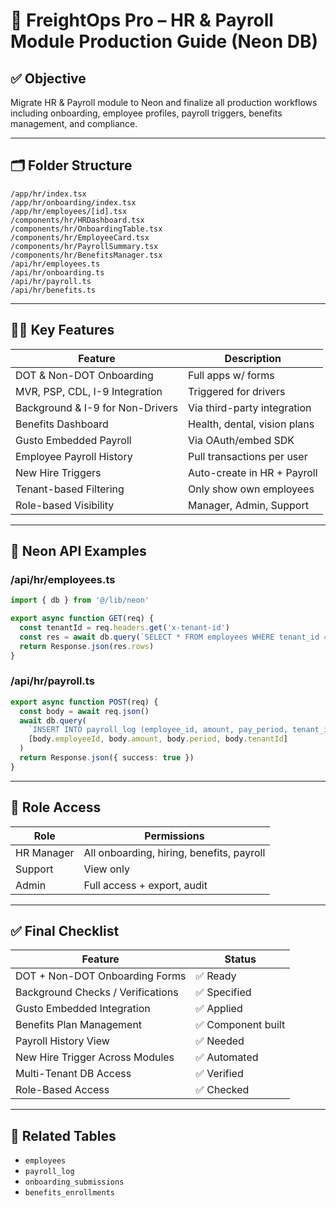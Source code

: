 
# 👥 FreightOps Pro – HR & Payroll Module Production Guide (Neon DB)

## ✅ Objective
Migrate HR & Payroll module to Neon and finalize all production workflows including onboarding, employee profiles, payroll triggers, benefits management, and compliance.

---

## 🗂️ Folder Structure

```
/app/hr/index.tsx
/app/hr/onboarding/index.tsx
/app/hr/employees/[id].tsx
/components/hr/HRDashboard.tsx
/components/hr/OnboardingTable.tsx
/components/hr/EmployeeCard.tsx
/components/hr/PayrollSummary.tsx
/components/hr/BenefitsManager.tsx
/api/hr/employees.ts
/api/hr/onboarding.ts
/api/hr/payroll.ts
/api/hr/benefits.ts
```

---

## 👷‍♂️ Key Features

| Feature                          | Description |
|----------------------------------|-------------|
| DOT & Non-DOT Onboarding         | Full apps w/ forms |
| MVR, PSP, CDL, I-9 Integration   | Triggered for drivers |
| Background & I-9 for Non-Drivers | Via third-party integration |
| Benefits Dashboard               | Health, dental, vision plans |
| Gusto Embedded Payroll           | Via OAuth/embed SDK |
| Employee Payroll History         | Pull transactions per user |
| New Hire Triggers                | Auto-create in HR + Payroll |
| Tenant-based Filtering           | Only show own employees |
| Role-based Visibility            | Manager, Admin, Support |

---

## 🧠 Neon API Examples

### /api/hr/employees.ts
```ts
import { db } from '@/lib/neon'

export async function GET(req) {
  const tenantId = req.headers.get('x-tenant-id')
  const res = await db.query(`SELECT * FROM employees WHERE tenant_id = $1`, [tenantId])
  return Response.json(res.rows)
}
```

### /api/hr/payroll.ts
```ts
export async function POST(req) {
  const body = await req.json()
  await db.query(
    `INSERT INTO payroll_log (employee_id, amount, pay_period, tenant_id) VALUES ($1, $2, $3, $4)`,
    [body.employeeId, body.amount, body.period, body.tenantId]
  )
  return Response.json({ success: true })
}
```

---

## 🔐 Role Access

| Role        | Permissions                                |
|-------------|---------------------------------------------|
| HR Manager  | All onboarding, hiring, benefits, payroll   |
| Support     | View only                                   |
| Admin       | Full access + export, audit                 |

---

## ✅ Final Checklist

| Feature                            | Status |
|-------------------------------------|--------|
| DOT + Non-DOT Onboarding Forms     | ✅ Ready |
| Background Checks / Verifications  | ✅ Specified |
| Gusto Embedded Integration         | ✅ Applied |
| Benefits Plan Management           | ✅ Component built |
| Payroll History View               | ✅ Needed |
| New Hire Trigger Across Modules    | ✅ Automated |
| Multi-Tenant DB Access             | ✅ Verified |
| Role-Based Access                  | ✅ Checked |

---

## 🔗 Related Tables

- `employees`
- `payroll_log`
- `onboarding_submissions`
- `benefits_enrollments`

